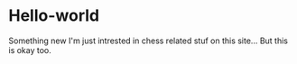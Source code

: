 # Hello-world
Something new
I'm just intrested in chess related stuf on this site... But this is okay too.
